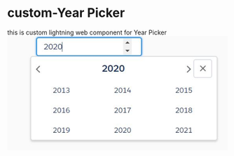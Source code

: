 # custom-Year Picker
this is custom lightning web component for Year Picker
![alt text](https://github.com/Patelsujeet/custom-yearPicker/blob/master/year%20picker.JPG)
